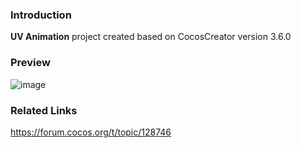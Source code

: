 ### Introduction
**UV Animation** project created based on CocosCreator version 3.6.0

### Preview
![image](../../../gif/202207/2022072101.gif)

### Related Links 
https://forum.cocos.org/t/topic/128746
